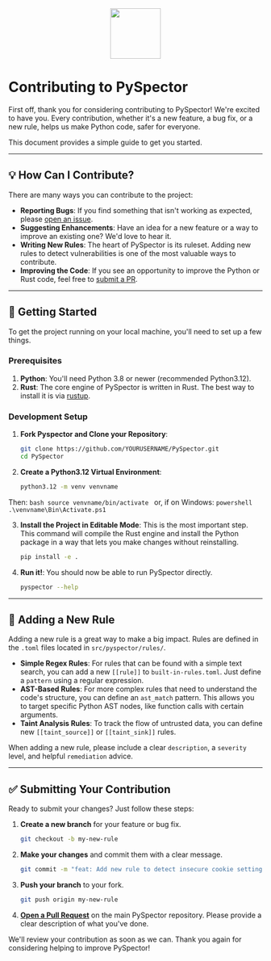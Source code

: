 <div id="header" align="center">
  <img src="https://media.giphy.com/media/YRMb6dd7zprS00JdGZ/giphy.gif" width="100"/>
</div>

# Contributing to PySpector

First off, thank you for considering contributing to PySpector! We're excited to have you. Every contribution, whether it's a new feature, a bug fix, or a new rule, helps us make Python code, safer for everyone.

This document provides a simple guide to get you started.

---

## 💡 How Can I Contribute?

There are many ways you can contribute to the project:

* **Reporting Bugs**: If you find something that isn't working as expected, please [open an issue](https://github.com/ParzivalHack/PySpector/issues).
* **Suggesting Enhancements**: Have an idea for a new feature or a way to improve an existing one? We'd love to hear it.
* **Writing New Rules**: The heart of PySpector is its ruleset. Adding new rules to detect vulnerabilities is one of the most valuable ways to contribute.
* **Improving the Code**: If you see an opportunity to improve the Python or Rust code, feel free to [submit a PR](https://github.com/ParzivalHack/PySpector/pulls).

---

## 🚀 Getting Started

To get the project running on your local machine, you'll need to set up a few things.

### Prerequisites

1.  **Python**: You'll need Python 3.8 or newer (recommended Python3.12).
2.  **Rust**: The core engine of PySpector is written in Rust. The best way to install it is via [rustup](https://rustup.rs/).

### Development Setup

1.  **Fork Pyspector and Clone your Repository**:
    ```bash
    git clone https://github.com/YOURUSERNAME/PySpector.git
    cd PySpector
    ```

2.  **Create a Python3.12 Virtual Environment**:
    ```bash
    python3.12 -m venv venvname
    ```
Then:
    ```bash
    source venvname/bin/activate
    ```
or, if on Windows:
    ```powershell
    .\venvname\Bin\Activate.ps1
    ```

3.  **Install the Project in Editable Mode**: This is the most important step. This command will compile the Rust engine and install the Python package in a way that lets you make changes without reinstalling.
    ```bash
    pip install -e .
    ```

4.  **Run it!**: You should now be able to run PySpector directly.
    ```bash
    pyspector --help
    ```

---

## 📝 Adding a New Rule

Adding a new rule is a great way to make a big impact. Rules are defined in the `.toml` files located in `src/pyspector/rules/`.

* **Simple Regex Rules**: For rules that can be found with a simple text search, you can add a new `[[rule]]` to `built-in-rules.toml`. Just define a `pattern` using a regular expression.
* **AST-Based Rules**: For more complex rules that need to understand the code's structure, you can define an `ast_match` pattern. This allows you to target specific Python AST nodes, like function calls with certain arguments.
* **Taint Analysis Rules**: To track the flow of untrusted data, you can define new `[[taint_source]]` or `[[taint_sink]]` rules.

When adding a new rule, please include a clear `description`, a `severity` level, and helpful `remediation` advice.

---

## ✅ Submitting Your Contribution

Ready to submit your changes? Just follow these steps:

1.  **Create a new branch** for your feature or bug fix.
    ```bash
    git checkout -b my-new-rule
    ```
2.  **Make your changes** and commit them with a clear message.
    ```bash
    git commit -m "feat: Add new rule to detect insecure cookie settings"
    ```
3.  **Push your branch** to your fork.
    ```bash
    git push origin my-new-rule
    ```
4.  [**Open a Pull Request**](https://github.com/ParzivalHack/PySpector/pulls) on the main PySpector repository. Please provide a clear description of what you've done.

We'll review your contribution as soon as we can. Thank you again for considering helping to improve PySpector!
